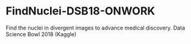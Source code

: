 # FindNuclei-DSB18-ONWORK
Find the nuclei in divergent images to advance medical discovery. Data Science Bowl 2018 (Kaggle)
